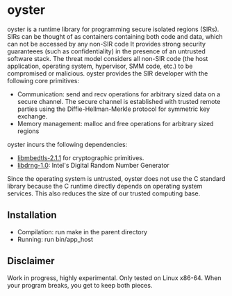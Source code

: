 # oyster
oyster is a runtime library for programming secure isolated regions (SIRs).
SIRs can be thought of as containers containing both code and data, which can not be accessed by any non-SIR code 
It provides strong security guaranteees (such as confidentiality) in the presence of an untrusted software stack.
The threat model considers all non-SIR code (the host application, operating system, hypervisor, SMM code, etc.) to be compromised or malicious. 
oyster provides the SIR developer with the following core primitives:
  * Communication: send and recv operations for arbitrary sized data on a secure channel. The secure channel is established with trusted remote parties using the Diffie-Hellman-Merkle protocol for symmetric key exchange.
  * Memory management: malloc and free operations for arbitrary sized regions

oyster incurs the following dependencies:
  * [libmbedtls-2.1.1](https://tls.mbed.org) for cryptographic primitives.
  * [libdrng-1.0](https://software.intel.com/en-us/articles/the-drng-library-and-manual): Intel's Digital Random Number Generator 

Since the operating system is untrusted, oyster does not use the C standard library because the C runtime directly depends on operating system services. 
This also reduces the size of our trusted computing base.

## Installation
 * Compilation: run make in the parent directory
 * Running: run bin/app_host

## Disclaimer
Work in progress, highly experimental.
Only tested on Linux x86-64.
When your program breaks, you get to keep both pieces. 
